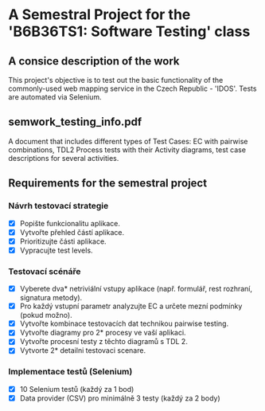 # A Semestral Project for the 'B6B36TS1: Software Testing' class

## A consice description of the work
This project's objective is to test out the basic functionality of the commonly-used web mapping service in the Czech Republic - 'IDOS'. Tests are automated via Selenium.

## semwork_testing_info.pdf
A document that includes different types of Test Cases: EC with pairwise combinations, TDL2 Process tests with their Activity diagrams, test case descriptions for several activities.

## Requirements for the semestral project
### Návrh testovací strategie
- [x] Popište funkcionalitu aplikace.
- [x] Vytvořte přehled částí aplikace.
- [x] Prioritizujte části aplikace.
- [x] Vypracujte test levels.
### Testovací scénáře
- [x] Vyberete dva* netriviální vstupy aplikace (např. formulář, rest rozhraní, signatura metody).
- [x] Pro každý vstupní parametr analyzujte EC a určete mezní podmínky (pokud možno).
- [x] Vytvořte kombinace testovacích dat technikou pairwise testing.
- [x] Vytvořte diagramy pro 2* procesy ve vaší aplikaci.
- [x] Vytvořte procesní testy z těchto diagramů s TDL 2.
- [x] Vytvorte 2* detailni testovaci scenare.
### Implementace testů (Selenium)
- [x] 10 Selenium testů (každý za 1 bod)   
- [x] Data provider (CSV) pro minimálně 3 testy (každý za 2 body)
